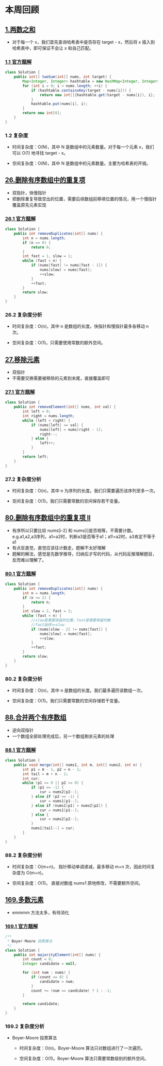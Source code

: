 # 本周回顾


## [1.两数之和](../../Problems/1两数之和.md)
- 对于每一个 x，我们首先查询哈希表中是否存在 target - x，然后将 x 插入到哈希表中，即可保证不会让 x 和自己匹配。  

### [1.1 官方题解](https://leetcode.cn/problems/two-sum/solutions/434597/liang-shu-zhi-he-by-leetcode-solution/)

```java
class Solution {
    public int[] twoSum(int[] nums, int target) {
        Map<Integer, Integer> hashtable = new HashMap<Integer, Integer>();
        for (int i = 0; i < nums.length; ++i) {
            if (hashtable.containsKey(target - nums[i])) {
                return new int[]{hashtable.get(target - nums[i]), i};
            }
            hashtable.put(nums[i], i);
        }
        return new int[0];
    }
}
```
### 1.2 复杂度
- 时间复杂度：O(N)，其中 N 是数组中的元素数量。对于每一个元素 x，我们可以 O(1) 地寻找 target - x。

- 空间复杂度：O(N)，其中 N 是数组中的元素数量。主要为哈希表的开销。

## [26.删除有序数组中的重复项](../../Problems/26删除有序数组中的重复项.md)
- 双指针，快慢指针
- 把删除重复导致空出的位置，需要后续数组前移填位置的情况，用一个慢指针覆盖原先元素实现

### [26.1 官方题解](https://leetcode.cn/problems/remove-duplicates-from-sorted-array/solutions/728105/shan-chu-pai-xu-shu-zu-zhong-de-zhong-fu-tudo/?envType=study-plan-v2&envId=top-interview-150)

```java
class Solution {
    public int removeDuplicates(int[] nums) {
        int n = nums.length;
        if (n == 0) {
            return 0;
        }
        int fast = 1, slow = 1;
        while (fast < n) {
            if (nums[fast] != nums[fast - 1]) {
                nums[slow] = nums[fast];
                ++slow;
            }
            ++fast;
        }
        return slow;
    }
}
```
### 26.2 复杂度分析

- 时间复杂度：O(n)，其中 n 是数组的长度。快指针和慢指针最多各移动 n 次。

- 空间复杂度：O(1)。只需要使用常数的额外空间。

## [27.移除元素](../../Problems/27移除元素.md)
- 双指针
- 不需要交换需要被移除的元素到末尾，直接覆盖即可  
### [27.1 官方题解](https://leetcode.cn/problems/remove-element/solutions/730203/yi-chu-yuan-su-by-leetcode-solution-svxi/?envType=study-plan-v2&envId=top-interview-150)

```java
class Solution {
    public int removeElement(int[] nums, int val) {
        int left = 0;
        int right = nums.length;
        while (left < right) {
            if (nums[left] == val) {
                nums[left] = nums[right - 1];
                right--;
            } else {
                left++;
            }
        }
        return left;
    }
}
```
### 27.2 复杂度分析

- 时间复杂度：O(n)，其中 n 为序列的长度。我们只需要遍历该序列至多一次。

- 空间复杂度：O(1)。我们只需要常数的空间保存若干变量。


## [80.删除有序数组中的重复项 II](../../Problems/80删除有序数组中的重复项II.md)

- 有序所以只要比较 nums[i-2] 和 nums[i]是否相等，不需要计数。e.g.a1,a2,a3序列，a1=a2时，判断a3是否等于a1；a1!=a2时，a3肯定不等于a1
- 有点反直觉，直觉应该往计数走，题解不太好理解
- 题解的解法，感觉是先数学推导，归纳后才写的代码，从代码反推理解题目，反而难以理解了。
### [80.1 官方题解](https://leetcode.cn/problems/remove-duplicates-from-sorted-array-ii/solutions/702644/shan-chu-pai-xu-shu-zu-zhong-de-zhong-fu-yec2/?envType=study-plan-v2&envId=top-interview-150)
```java
class Solution {
    public int removeDuplicates(int[] nums) {
        int n = nums.length;
        if (n <= 2) {
            return n;
        }
        int slow = 2, fast = 2;
        while (fast < n) {
            //slow是需要保留的位置，fast是需要保留的数
            //fast始终>=slow 
            if (nums[slow - 2] != nums[fast]) {
                nums[slow] = nums[fast];
                ++slow;
            }
            ++fast;
        }
        return slow;
    }
}
```
### 80.2 复杂度分析
- 时间复杂度：O(n)，其中 n 是数组的长度。我们最多遍历该数组一次。

- 空间复杂度：O(1)。我们只需要常数的空间存储若干变量。

## [88.合并两个有序数组](../../Problems/88合并两个有序数组.md)
- 逆向双指针
- 一个数组全部处理完成后，另一个数组剩余元素的处理
### [88.1 官方题解](https://leetcode.cn/problems/merge-sorted-array/solutions/666608/he-bing-liang-ge-you-xu-shu-zu-by-leetco-rrb0/?envType=study-plan-v2&envId=top-interview-150)

```java
class Solution {
    public void merge(int[] nums1, int m, int[] nums2, int n) {
        int p1 = m - 1, p2 = n - 1;
        int tail = m + n - 1;
        int cur;
        while (p1 >= 0 || p2 >= 0) {
            if (p1 == -1) {
                cur = nums2[p2--];
            } else if (p2 == -1) {
                cur = nums1[p1--];
            } else if (nums1[p1] > nums2[p2]) {
                cur = nums1[p1--];
            } else {
                cur = nums2[p2--];
            }
            nums1[tail--] = cur;
        }
    }
}
```
### 88.2 复杂度分析

- 时间复杂度：O(m+n)。 指针移动单调递减，最多移动 m+n 次，因此时间复杂度为 O(m+n)。

- 空间复杂度：O(1)。 直接对数组 nums1 原地修改，不需要额外空间。

## [169.多数元素](../../Problems/169多数元素.md)
- emmmm 方法太多，有待消化
### [169.1 官方题解](https://leetcode.cn/problems/majority-element/solutions/146074/duo-shu-yuan-su-by-leetcode-solution/?envType=study-plan-v2&envId=top-interview-150)
```java
/**
 * Boyer-Moore 投票算法 
 */
class Solution {
    public int majorityElement(int[] nums) {
        int count = 0;
        Integer candidate = null;

        for (int num : nums) {
            if (count == 0) {
                candidate = num;
            }
            count += (num == candidate) ? 1 : -1;
        }

        return candidate;
    }
}

```
### 169.2 复杂度分析
- Boyer-Moore 投票算法  
  - 时间复杂度：O(n)。Boyer-Moore 算法只对数组进行了一次遍历。

  -  空间复杂度：O(1)。Boyer-Moore 算法只需要常数级别的额外空间。




